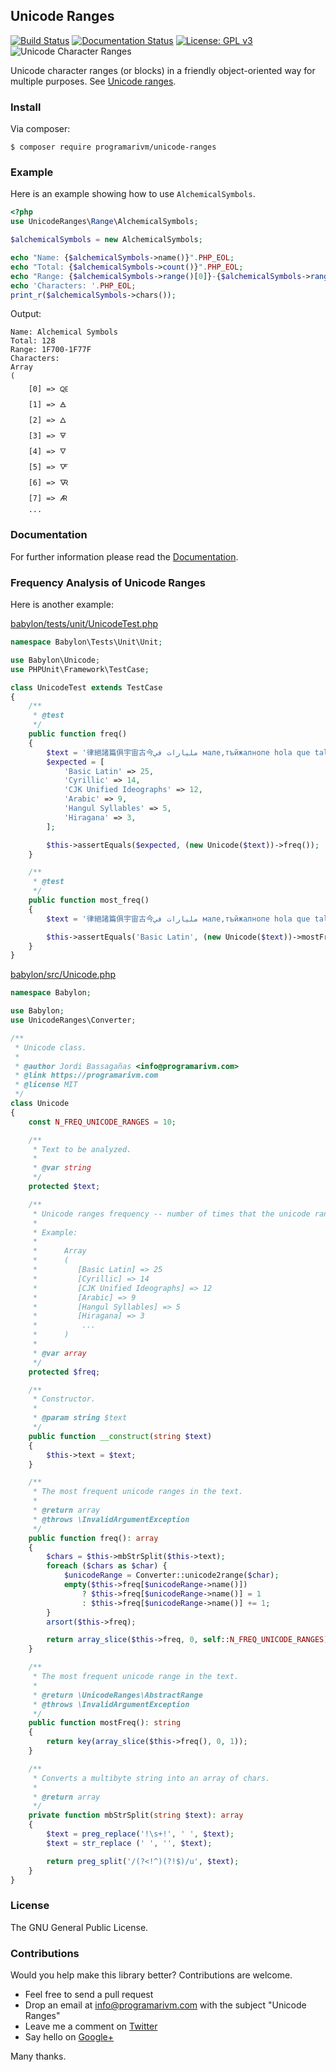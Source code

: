 ## Unicode Ranges

[![Build Status](https://travis-ci.org/programarivm/unicode-ranges.svg?branch=master)](https://travis-ci.org/programarivm/unicode-ranges)
[![Documentation Status](https://readthedocs.org/projects/unicode-ranges/badge/?version=latest)](https://unicode-ranges.readthedocs.io/en/latest/?badge=latest)
[![License: GPL v3](https://img.shields.io/badge/License-GPL%20v3-blue.svg)](https://www.gnu.org/licenses/gpl-3.0)
![Unicode Character Ranges](/resources/logo.jpg?raw=true)

Unicode character ranges (or blocks) in a friendly object-oriented way for multiple purposes. See [Unicode ranges](https://github.com/programarivm/unicode-ranges/tree/master/src/Range).

### Install

Via composer:

    $ composer require programarivm/unicode-ranges

### Example

Here is an example showing how to use `AlchemicalSymbols`.

```php
<?php
use UnicodeRanges\Range\AlchemicalSymbols;

$alchemicalSymbols = new AlchemicalSymbols;

echo "Name: {$alchemicalSymbols->name()}".PHP_EOL;
echo "Total: {$alchemicalSymbols->count()}".PHP_EOL;
echo "Range: {$alchemicalSymbols->range()[0]}-{$alchemicalSymbols->range()[1]}".PHP_EOL;
echo 'Characters: '.PHP_EOL;
print_r($alchemicalSymbols->chars());
```
Output:
```
Name: Alchemical Symbols
Total: 128
Range: 1F700-1F77F
Characters:
Array
(
    [0] => 🜀
    [1] => 🜁
    [2] => 🜂
    [3] => 🜃
    [4] => 🜄
    [5] => 🜅
    [6] => 🜆
    [7] => 🜇
    ...
```

### Documentation

For further information please read the [Documentation](https://unicode-ranges.readthedocs.io/en/latest/).

### Frequency Analysis of Unicode Ranges

Here is another example:

[ babylon/tests/unit/UnicodeTest.php
](https://github.com/programarivm/babylon/blob/master/tests/unit/UnicodeTest.php)

```php
namespace Babylon\Tests\Unit\Unit;

use Babylon\Unicode;
use PHPUnit\Framework\TestCase;

class UnicodeTest extends TestCase
{
    /**
     * @test
     */
    public function freq()
    {
        $text = '律絕諸篇俱宇宙古今مليارات في мале,тъйжалнопе hola que tal como 토마토쥬스 estas tu hoy この平安朝の';
        $expected = [
            'Basic Latin' => 25,
            'Cyrillic' => 14,
            'CJK Unified Ideographs' => 12,
            'Arabic' => 9,
            'Hangul Syllables' => 5,
            'Hiragana' => 3,
        ];

        $this->assertEquals($expected, (new Unicode($text))->freq());
    }

    /**
     * @test
     */
    public function most_freq()
    {
        $text = '律絕諸篇俱宇宙古今مليارات في мале,тъйжалнопе hola que tal como 토마토쥬스 estas tu hoy この平安朝の';

        $this->assertEquals('Basic Latin', (new Unicode($text))->mostFreq());
    }
}
```

[ babylon/src/Unicode.php
](https://github.com/programarivm/babylon/blob/master/src/Unicode.php)

```php
namespace Babylon;

use Babylon;
use UnicodeRanges\Converter;

/**
 * Unicode class.
 *
 * @author Jordi Bassagañas <info@programarivm.com>
 * @link https://programarivm.com
 * @license MIT
 */
class Unicode
{
	const N_FREQ_UNICODE_RANGES = 10;

	/**
     * Text to be analyzed.
     *
     * @var string
     */
	protected $text;

	/**
     * Unicode ranges frequency -- number of times that the unicode ranges appear in the text.
     *
     * Example:
     *
     *      Array
     *      (
     *         [Basic Latin] => 25
     *         [Cyrillic] => 14
     *         [CJK Unified Ideographs] => 12
     *         [Arabic] => 9
     *         [Hangul Syllables] => 5
     *         [Hiragana] => 3
	 *          ...
     *      )
     *
     * @var array
     */
	protected $freq;

	/**
     * Constructor.
     *
     * @param string $text
     */
	public function __construct(string $text)
	{
		$this->text = $text;
	}

	/**
     * The most frequent unicode ranges in the text.
     *
     * @return array
     * @throws \InvalidArgumentException
     */
	public function freq(): array
	{
		$chars = $this->mbStrSplit($this->text);
		foreach ($chars as $char) {
			$unicodeRange = Converter::unicode2range($char);
			empty($this->freq[$unicodeRange->name()])
				? $this->freq[$unicodeRange->name()] = 1
				: $this->freq[$unicodeRange->name()] += 1;
		}
		arsort($this->freq);

		return array_slice($this->freq, 0, self::N_FREQ_UNICODE_RANGES);
	}

	/**
     * The most frequent unicode range in the text.
     *
     * @return \UnicodeRanges\AbstractRange
     * @throws \InvalidArgumentException
     */
	public function mostFreq(): string
	{
		return key(array_slice($this->freq(), 0, 1));
	}

	/**
     * Converts a multibyte string into an array of chars.
     *
     * @return array
     */
	private function mbStrSplit(string $text): array
	{
		$text = preg_replace('!\s+!', ' ', $text);
		$text = str_replace (' ', '', $text);

		return preg_split('/(?<!^)(?!$)/u', $text);
	}
}

```
### License

The GNU General Public License.

### Contributions

Would you help make this library better? Contributions are welcome.

- Feel free to send a pull request
- Drop an email at info@programarivm.com with the subject "Unicode Ranges"
- Leave me a comment on [Twitter](https://twitter.com/programarivm)
- Say hello on [Google+](https://plus.google.com/+Programarivm)

Many thanks.
